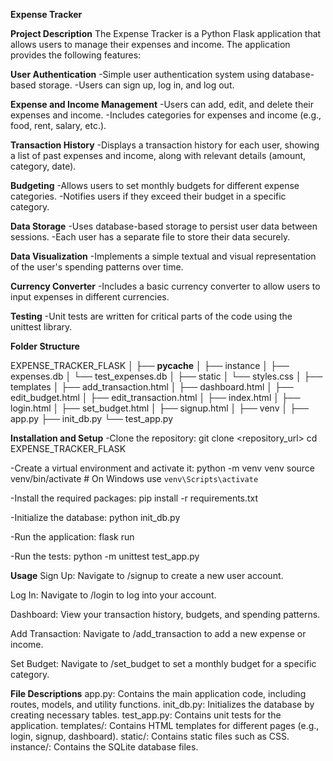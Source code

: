 **Expense Tracker**

**Project Description**
The Expense Tracker is a Python Flask application that allows users to manage their expenses and income. The application provides the following features:

**User Authentication**
-Simple user authentication system using database-based storage.
-Users can sign up, log in, and log out.

**Expense and Income Management**
-Users can add, edit, and delete their expenses and income.
-Includes categories for expenses and income (e.g., food, rent, salary, etc.).

**Transaction History**
-Displays a transaction history for each user, showing a list of past expenses and income, along with relevant details (amount, category, date).

**Budgeting**
-Allows users to set monthly budgets for different expense categories.
-Notifies users if they exceed their budget in a specific category.

**Data Storage**
-Uses database-based storage to persist user data between sessions.
-Each user has a separate file to store their data securely.

**Data Visualization**
-Implements a simple textual and visual representation of the user's spending patterns over time.

**Currency Converter**
-Includes a basic currency converter to allow users to input expenses in different currencies.

**Testing**
-Unit tests are written for critical parts of the code using the unittest library.

**Folder Structure**

EXPENSE_TRACKER_FLASK
│
├── __pycache__
│
├── instance
│   ├── expenses.db
│   └── test_expenses.db
│
├── static
│   └── styles.css
│
├── templates
│   ├── add_transaction.html
│   ├── dashboard.html
│   ├── edit_budget.html
│   ├── edit_transaction.html
│   ├── index.html
│   ├── login.html
│   ├── set_budget.html
│   ├── signup.html
│
├── venv
│
├── app.py
├── init_db.py
└── test_app.py

**Installation and Setup**
-Clone the repository:
git clone <repository_url>
cd EXPENSE_TRACKER_FLASK

-Create a virtual environment and activate it:
python -m venv venv
source venv/bin/activate  # On Windows use `venv\Scripts\activate`

-Install the required packages:
pip install -r requirements.txt

-Initialize the database:
python init_db.py

-Run the application:
flask run

-Run the tests:
python -m unittest test_app.py

**Usage**
Sign Up:
Navigate to /signup to create a new user account.

Log In:
Navigate to /login to log into your account.

Dashboard:
View your transaction history, budgets, and spending patterns.

Add Transaction:
Navigate to /add_transaction to add a new expense or income.

Set Budget:
Navigate to /set_budget to set a monthly budget for a specific category.

**File Descriptions**
app.py: Contains the main application code, including routes, models, and utility functions.
init_db.py: Initializes the database by creating necessary tables.
test_app.py: Contains unit tests for the application.
templates/: Contains HTML templates for different pages (e.g., login, signup, dashboard).
static/: Contains static files such as CSS.
instance/: Contains the SQLite database files.
